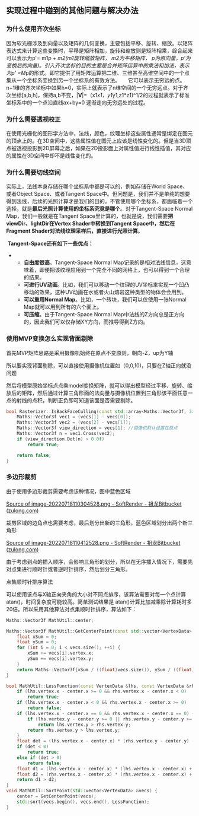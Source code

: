 ## 实现过程中碰到的其他问题与解决办法

### 为什么使用齐次坐标

因为软光栅涉及到向量以及矩阵的几何变换，主要包括平移、旋转、缩放。以矩阵表达式来计算这些变换时，平移是矩阵相加，旋转和缩放则是矩阵相乘，综合起来可以表示为p'= m1*p + m2(m1旋转缩放矩阵， m2为平移矩阵， p为原向量，p'为变换后的向量)。引入齐次坐标的目的主要是合并矩阵运算中的乘法和加法，表示为p' =M*p的形式。即它提供了用矩阵运算把二维、三维甚至高维空间中的一个点集从一个坐标系变换到另一个坐标系的有效方法。　　它可以表示无穷远的点。n+1维的齐次坐标中如果h=0，实际上就表示了n维空间的一个无穷远点。对于齐次坐标[a,b,h]，保持a,b不变，|**V**|=（x1*x1，y1*y1,z1*z1)^1/2的过程就表示了标准坐标系中的一个点沿直线ax+by=0 逐渐走向无穷远处的过程。

### 为什么需要透视校正

在使用光栅化的图形学方法中，法线，颜色，纹理坐标这些属性通常是绑定在图元的顶点上的。在3D空间中，这些属性值在图元上应该是线性变化的。但是当3D顶点被透视投影到2D屏幕之后，如果在2D投影面上对属性值进行线性插值，其对应的属性在3D空间中却不是线性变化的。

### 为什么需要切线空间

实际上，法线本身存储在哪个坐标系中都是可以的，例如存储在World Space、或者Object Space、或者Tangent Space中。但问题是，我们并不是单纯的想要得到法线，后续的光照计算才是我们的目的。不管使用哪个坐标系，都面临着一个选择，就是**最后光照计算使用的坐标系究竟是哪个**。对于Tangent-Space Normal Map，我们一般就是在Tangent Space里计算的，也就是说，我们需要**把viewDir、lightDir在Vertex Shader中转换到Tangent Space中，然后在Fragment Shader对法线纹理采样后，直接进行光照计算**。 

​        **Tangent-Space还有如下一些优点：**

- - **自由度很高**。Tangent-Space Normal Map记录的是相对法线信息，这意味着，即便把该纹理应用到一个完全不同的网格上，也可以得到一个合理的结果。
  - **可进行UV动画**。比如，我们可以移动一个纹理的UV坐标来实现一个凹凸移动的效果，这种UV动画在水或者火山熔岩这种类型的物体会会用到。
  - **可以重用Normal Map**。比如，一个砖块，我们可以仅使用一张Normal Map就可以用到所有的六个面上。
  - **可压缩**。由于Tangent-Space Normal Map中法线的Z方向总是正方向的，因此我们可以仅存储XY方向，而推导得到Z方向。

### 使用MVP变换怎么实现背面剔除

首先MVP矩阵思路是采用摄像机始终在原点不变原则，朝向-Z，up为Y轴

所以要实现背面剔除，可以直接使用摄像机位置如（0,0,10)，只要在Z轴正向就没问题

然后将模型原始坐标点点乘model变换矩阵，就可以得出模型经过平移、旋转、缩放后的矩阵，然后通过计算三角形面的法向量与摄像机位置到三角形该平面任意一点的射线的点积，判断正负即可知道该面是否需要剔除。

```c++
bool Rasterizer::IsBackFaceCulling(const std::array<Maths::Vector3f, 3> &vecs) {
    Maths::Vector3f vec1 = (vecs[1] - vecs[0]);
    Maths::Vector3f vec2 = (vecs[2] - vecs[1]);
    Maths::Vector3f view_direction = vecs[1]; //摄像机默认设置在原点
    Maths::Vector3f n = vec1.Cross(vec2);
    if (view_direction.Dot(n) > 0.0f)
        return true;

    return false;
}
```

### 多边形裁剪

由于使用多边形裁剪需要考虑该种情况，图中蓝色区域

[Source of image-20220718110304528.png - SoftRender - 祖龙Bitbucket (zulong.com)](http://git.zulong.com/users/jiangdaming/repos/softrender/browse/QuestionImage/裁剪区域.png)

裁剪区域的边角点也需要考虑，最后划分出新的三角形，蓝色区域划分出两个新三角形

[Source of image-20220718110412528.png - SoftRender - 祖龙Bitbucket (zulong.com)](http://git.zulong.com/users/jiangdaming/repos/softrender/browse/QuestionImage/三角形划分.png)

由于考虑到点的插入顺序，会影响三角形的划分，所以在无序插入情况下，需要先对点集进行顺时针或者逆时针排序，然后划分三角形。

点集顺时针排序算法

可以使用该点与X轴正向夹角的大小对不同点排序，该算法需要对每一个点计算atan()，时间复杂度可能较高。简单测试结果是 atan()计算比加减乘除计算耗时多20倍。所以采用其他算法对点集顺时针排序，算法如下：

```c++
Maths::Vector3f MathUtil::center;

Maths::Vector3f MathUtil::GetCenterPoint(const std::vector<VertexData> &vecs) {
    float xSum = 0;
    float ySum = 0;
    for (int i = 0; i < vecs.size(); ++i) {
        xSum += vecs[i].vertex.x;
        ySum += vecs[i].vertex.y;
    }
    return Maths::Vector3f{xSum / ((float)vecs.size()), ySum / ((float)vecs.size()), 0};
}

bool MathUtil::LessFunction(const VertexData &lhs, const VertexData &rhs) {
    if (lhs.vertex.x - center.x >= 0 && rhs.vertex.x - center.x < 0)
        return true;
    if (lhs.vertex.x - center.x < 0 && rhs.vertex.x - center.x >= 0)
        return false;
    if (lhs.vertex.x - center.x == 0 && rhs.vertex.x - center.x == 0) {
        if (lhs.vertex.y - center.y >= 0 || rhs.vertex.y - center.y >= 0)
            return lhs.vertex.y > rhs.vertex.y;
        return rhs.vertex.y > lhs.vertex.y;
    }
    float det = (lhs.vertex.x - center.x) * (rhs.vertex.y - center.y) - (rhs.vertex.x - center.x) * (lhs.vertex.y - center.y);
    if (det < 0)
        return true;
    else if (det > 0)
        return false;
    float d1 = (lhs.vertex.x - center.x) * (lhs.vertex.x - center.x) + (lhs.vertex.y - center.y) * (lhs.vertex.y - center.y);
    float d2 = (rhs.vertex.x - center.x) * (rhs.vertex.x - center.x) + (rhs.vertex.y - center.y) * (rhs.vertex.y - center.y);
    return d1 > d2;
}
void MathUtil::SortPoint(std::vector<VertexData> &vecs) {
    center = GetCenterPoint(vecs);
    std::sort(vecs.begin(), vecs.end(), LessFunction);
}
```


